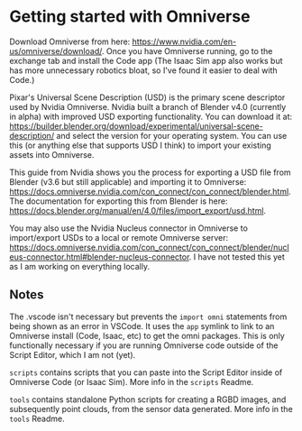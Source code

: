 # Getting started with Omniverse

Download Omniverse from here: https://www.nvidia.com/en-us/omniverse/download/. Once you have Omniverse running, go to the exchange tab and install the Code app (The Isaac Sim app also works but has more unnecessary robotics bloat, so I've found it easier to deal with Code.)

Pixar's Universal Scene Description (USD) is the primary scene descriptor used by Nvidia Omniverse. Nvidia built a branch of Blender v4.0 (currently in alpha) with improved USD exporting functionality. You can download it at: https://builder.blender.org/download/experimental/universal-scene-description/ and select the version for your operating system. You can use this (or anything else that supports USD I think) to import your existing assets into Omniverse.

This guide from Nvidia shows you the process for exporting a USD file from Blender (v3.6 but still applicable) and importing it to Omniverse: https://docs.omniverse.nvidia.com/con_connect/con_connect/blender.html. The documentation for exporting this from Blender is here: https://docs.blender.org/manual/en/4.0/files/import_export/usd.html.

You may also use the Nvidia Nucleus connector in Omniverse to import/export USDs to a local or remote Omniverse server: https://docs.omniverse.nvidia.com/con_connect/con_connect/blender/nucleus-connector.html#blender-nucleus-connector. I have not tested this yet as I am working on everything locally.

## Notes

The .vscode isn't necessary but prevents the `import omni` statements from being shown as an error in VSCode. It uses the `app` symlink to link to an Omniverse install (Code, Isaac, etc) to get the omni packages. This is only functionally necessary if you are running Omniverse code outside of the Script Editor, which I am not (yet).

`scripts` contains scripts that you can paste into the Script Editor inside of Omniverse Code (or Isaac Sim). More info in the `scripts` Readme.

`tools` contains standalone Python scripts for creating a RGBD images, and subsequently point clouds, from the sensor data generated. More info in the `tools` Readme.